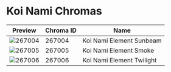 # Koi Nami Chromas

| Preview | Chroma ID | Name |
|---------|-----------|------|
| ![267004](https://raw.communitydragon.org/latest/plugins/rcp-be-lol-game-data/global/default/v1/champion-chroma-images/267/267004.png) | 267004 | Koi Nami Element Sunbeam |
| ![267005](https://raw.communitydragon.org/latest/plugins/rcp-be-lol-game-data/global/default/v1/champion-chroma-images/267/267005.png) | 267005 | Koi Nami Element Smoke |
| ![267006](https://raw.communitydragon.org/latest/plugins/rcp-be-lol-game-data/global/default/v1/champion-chroma-images/267/267006.png) | 267006 | Koi Nami Element Twilight |
